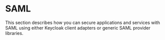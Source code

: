 # SAML

This section describes how you can secure applications and services with SAML using either Keycloak client adapters or generic SAML provider libraries.
